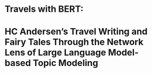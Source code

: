 # Travels with BERT: 
# HC Andersen’s Travel Writing and Fairy Tales Through the Network Lens of Large Language Model-based Topic Modeling
